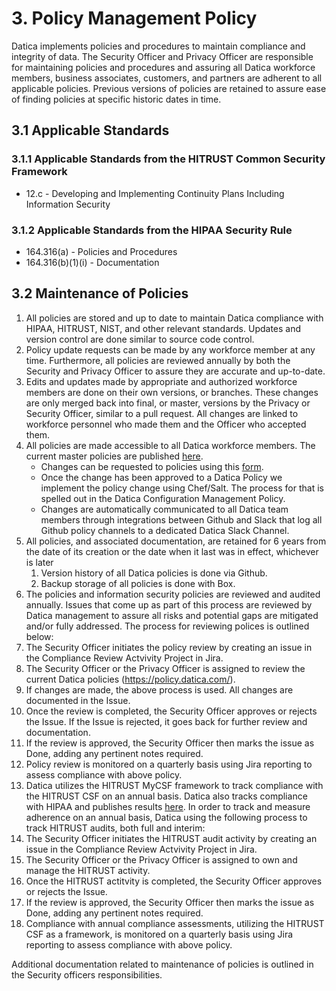 # 3. Policy Management Policy

Datica implements policies and procedures to maintain compliance and integrity of data. The Security Officer and Privacy Officer are responsible for maintaining policies and procedures and assuring all Datica workforce members, business associates, customers, and partners are adherent to all applicable policies. Previous versions of policies are retained to assure ease of finding policies at specific historic dates in time.

## 3.1 Applicable Standards

### 3.1.1 Applicable Standards from the HITRUST Common Security Framework

* 12.c - Developing and Implementing Continuity Plans Including Information Security

### 3.1.2 Applicable Standards from the HIPAA Security Rule

* 164.316(a) - Policies and Procedures
* 164.316(b)(1)(i) - Documentation

## 3.2 Maintenance of Policies

1. All policies are stored and up to date to maintain Datica compliance with HIPAA, HITRUST, NIST, and other relevant standards. Updates and version control are done similar to source code control.
2. Policy update requests can be made by any workforce member at any time. Furthermore, all policies are reviewed annually by both the Security and Privacy Officer to assure they are accurate and up-to-date.
3. Edits and updates made by appropriate and authorized workforce members are done on their own versions, or branches. These changes are only merged back into final, or master, versions by the Privacy or Security Officer, similar to a pull request. All changes are linked to workforce personnel who made them and the Officer who accepted them.
4. All policies are made accessible to all Datica workforce members. The current master policies are published [here](https://policy.datica.com).
   * Changes can be requested to policies using this [form](https://docs.google.com/a/catalyze.io/forms/d/1sJ_8DcbbW8i2i85pqXU7JrjHLFYBhFj_TP5uAG4QFZE/viewform).
   * Once the change has been approved to a Datica Policy we implement the policy change using Chef/Salt. The process for that is spelled out in the Datica Configuration Management Policy.
   * Changes are automatically communicated to all Datica team members through integrations between Github and Slack that log all Github policy channels to a dedicated Datica Slack Channel.
5. All policies, and associated documentation, are retained for 6 years from the date of its creation or the date when it last was in effect, whichever is later
   1. Version history of all Datica policies is done via Github.
   2. Backup storage of all policies is done with Box.
6. The policies and information security policies are reviewed and audited annually. Issues that come up as part of this process are reviewed by Datica management to assure all risks and potential gaps are mitigated and/or fully addressed. The process for reviewing polices is outlined below:
  1. The Security Officer initiates the policy review by creating an issue in the Compliance Review Actvivity Project in Jira.
  2. The Security Officer or the Privacy Officer is assigned to review the current Datica policies (https://policy.datica.com/).
  3. If changes are made, the above process is used. All changes are documented in the Issue.
  4. Once the review is completed, the Security Officer approves or rejects the Issue. If the Issue is rejected, it goes back for further review and documentation.
  5. If the review is approved, the Security Officer then marks the issue as Done, adding any pertinent notes required.
  6. Policy review is monitored on a quarterly basis using Jira reporting to assess compliance with above policy.
7. Datica utilizes the HITRUST MyCSF framework to track compliance with the HITRUST CSF on an annual basis. Datica also tracks compliance with HIPAA and publishes results [here](https://hipaa.datica.com). In order to track and measure adherence on an annual basis, Datica using the following process to track HITRUST audits, both full and interim:
  1. The Security Officer initiates the HITRUST audit activity by creating an issue in the Compliance Review Actvivity Project in Jira.
  2. The Security Officer or the Privacy Officer is assigned to own and manage the HITRUST activity.
  3. Once the HITRUST actitvity is completed, the Security Officer approves or rejects the Issue.
  5. If the review is approved, the Security Officer then marks the issue as Done, adding any pertinent notes required.
  6. Compliance with annual compliance assessments, utilizing the HITRUST CSF as a framework, is monitored on a quarterly basis using Jira reporting to assess compliance with above policy.

Additional documentation related to maintenance of policies is outlined in the Security officers responsibilities.
